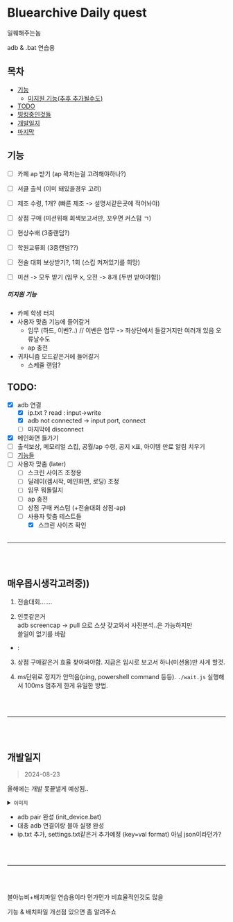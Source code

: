 # Bluearchive Daily quest

일퀘해주는놈

adb & .bat 연습용


## 목차
 - [기능](#기능)
    - [미지원 기능(추후 추가될수도)](#미지원-기능)
 - [TODO](#todo)
 - [띵킹중인것들](#매우몹시생각고려중)
 - [개발일지](#개발일지)
 - [마지막](#last)


## 기능

 - [ ] 카페 ap 받기 (ap 꽉차는걸 고려해야하나?)
 - [ ] 서클 출석 (이미 돼있을경우 고려)
 - [ ] 제조 수령, 1개? (빠른 제조 -> 설명서같은곳에 적어놔야)
 - [ ] 상점 구매 (미션위해 회색보고서만, 꼬우면 커스텀 ㄱ)
 - [ ] 현상수배 (3중랜덤?)
 - [ ] 학원교류회 (3중랜덤??)
 - [ ] 전술 대회 보상받기?, 1회 (스킵 켜져있기를 희망)
 - [ ] 미션 -> 모두 받기 (임무 x, 오전 -> 8개 [두번 받아야함])


##### 미지원 기능

 - 카페 학생 터치
 - 사용자 맞춤 기능에 들어갈거
    - 임무 (하드, 이벤?..) // 이벤은 업무 -> 좌상단에서 들갈거지만 여러개 있음 오류날수도
    - ap 충전
 - 귀차니즘 모드같은거에 들어갈거
    - 스케쥴 랜덤?




## TODO:
 - [X] adb 연결
    - [X] ip.txt ? read : input->write
    - [X] adb not connected -> input port, connect
    - [ ] 마지막에 disconnect
 - [X] 메인화면 들가기
 - [ ] 출석보상, 메모리얼 스킵, 공월/ap 수령, 공지 x표, 아이템 만료 알림 치우기
 - [ ] [기능들](#기능)
 - [ ] 사용자 맞춤 (later)
    - [ ] 스크린 사이즈 조정용
    - [ ] 딜레이(겜시작, 메인화면, 로딩) 조정
    - [ ] 임무 뭐돌릴지
    - [ ] ap 충전
    - [ ] 상점 구매 커스텀 (+전술대회 상점-ap)
    - [ ] 사용자 맞춤 테스트들
        - [X] 스크린 사이즈 확인
<br><br>

---
<br><br>

## 매우몹시생각고려중))

1. 전술대회.......

2. 인풋같은거   
adb screencap -> pull 으로 스샷 갖고와서 사진분석..은 가능하지만   
쓸일이 없기를 바람
+ :

3. 상점 구매같은거 효율 찾아봐야함. 지금은 임시로 보고서 하나(미션용)만 사게 할것.

4. ms단위로 정지가 안먹음(ping, powershell command 등등). `./wait.js` 실행해서 100ms 멈추게 한게 유일한 방법.

<br><br>

---

<br><br>

## 개발일지

> 2024-08-23

올해에는 개발 못끝낼게 예상됨..
<details><summary><code>이미지</code></summary>


<ul>
<li>init_device.bat</li>
<img src="readme_imgs/2024-08-23_1.png" width="400">
<li>auto_dq.bat</li>
<img src="readme_imgs/2024-08-23_2.png" width="400">
</ul>
</details>

 - adb pair 완성 (init_device.bat)
 - 대충 adb 연결이랑 블아 실행 완성
 - ip.txt 추가, settings.txt같은거 추가예정 (key=val format) 아님 json이라던가?

<br><br>

---

<br><br>

<div id="last"></div>
블아뉴비+배치파일 연습용이라 먼가먼가 비효율적인것도 많을

기능 & 배치파일 개선점 있으면 좀 알려주쇼